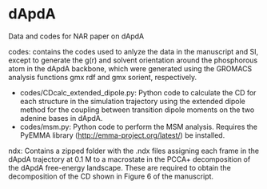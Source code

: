 # dApdA
Data and codes for NAR paper on dApdA

codes: contains the codes used to anlyze the data in the manuscript and SI, except to generate the g(r) and solvent orientation around the phosphorous atom in the dApdA backbone, which were generated using the GROMACS analysis functions gmx rdf and gmx sorient, respectively.
- codes/CDcalc_extended_dipole.py: Python code to calculate the CD for each structure in the simulation trajectory using the extended dipole method for the coupling between transition dipole moments on the two adenine bases in dApdA.
- codes/msm.py: Python code to perform the MSM analysis. Requires the PyEMMA library (http://emma-project.org/latest/) be installed.

ndx: Contains a zipped folder with the .ndx files assigning each frame in the dApdA trajectory at 0.1 M to a macrostate in the PCCA+ decomposition of the dApdA free-energy landscape. These are required to obtain the decomposition of the CD shown in Figure 6 of the manuscript.
